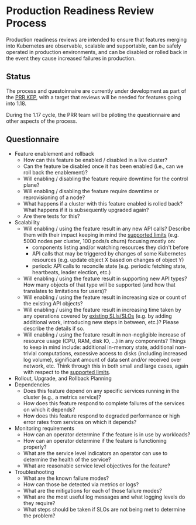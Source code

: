 # Production Readiness Review Process

Production readiness reviews are intended to ensure that features merging into
Kubernetes are observable, scalable and supportable, can be safely operated in
production environments, and can be disabled or rolled back in the event they
cause increased failures in production.

## Status

The process and questoinnaire are currently under development as part of the
[PRR KEP][], with a target that reviews will be needed for features going into 1.18.

During the 1.17 cycle, the PRR team will be piloting the questionnaire and other
aspects of the process.

## Questionnaire

* Feature enablement and rollback
  - How can this feature be enabled / disabled in a live cluster?
  - Can the feature be disabled once it has been enabled (i.e., can we roll
    back the enablement)?
  - Will enabling / disabling the feature require downtime for the control
    plane?
  - Will enabling / disabling the feature require downtime or reprovisioning
    of a node?
  - What happens if a cluster with this feature enabled is rolled back? What
    happens if it is subsequently upgraded again?
  - Are there tests for this?
* Scalability
  - Will enabling / using the feature result in any new API calls?
    Describe them with their impact keeping in mind the [supported limits][]
    (e.g. 5000 nodes per cluster, 100 pods/s churn) focusing mostly on:
     - components listing and/or watching resources they didn't before
     - API calls that may be triggered by changes of some Kubernetes
       resources (e.g. update object X based on changes of object Y)
     - periodic API calls to reconcile state (e.g. periodic fetching state,
       heartbeats, leader election, etc.)
  - Will enabling / using the feature result in supporting new API types?
    How many objects of that type will be supported (and how that translates
    to limitations for users)?
  - Will enabling / using the feature result in increasing size or count
    of the existing API objects?
  - Will enabling / using the feature result in increasing time taken
    by any operations covered by [existing SLIs/SLOs][] (e.g. by adding
    additional work, introducing new steps in between, etc.)?
    Please describe the details if so.
  - Will enabling / using the feature result in non-negligible increase
    of resource usage (CPU, RAM, disk IO, ...) in any components?
    Things to keep in mind include: additional in-memory state, additional
    non-trivial computations, excessive access to disks (including increased
    log volume), significant amount of data sent and/or received over
    network, etc. Think through this in both small and large cases, again
    with respect to the [supported limits][].
* Rollout, Upgrade, and Rollback Planning
* Dependencies
  - Does this feature depend on any specific services running in the cluster
    (e.g., a metrics service)?
  - How does this feature respond to complete failures of the services on
    which it depends?
  - How does this feature respond to degraded performance or high error rates
    from services on which it depends?
* Monitoring requirements
  - How can an operator determine if the feature is in use by workloads?
  - How can an operator determine if the feature is functioning properly?
  - What are the service level indicators an operator can use to determine the
    health of the service?
  - What are reasonable service level objectives for the feature?
* Troubleshooting
  - What are the known failure modes?
  - How can those be detected via metrics or logs?
  - What are the mitigations for each of those failure modes?
  - What are the most useful log messages and what logging levels do they require?
  - What steps should be taken if SLOs are not being met to determine the
    problem?

[PRR KEP]: https://github.com/kubernetes/enhancements/blob/master/keps/sig-architecture/20190731-production-readiness-review-process.md
[supported limits]: https://github.com/kubernetes/community/blob/master/sig-scalability/configs-and-limits/thresholds.md
[existing SLIs/SLOs]: https://github.com/kubernetes/community/blob/master/sig-scalability/slos/slos.md#kubernetes-slisslos

